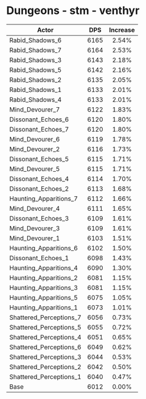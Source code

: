 # Dungeons - stm - venthyr
| Actor | DPS | Increase |
|---|:---:|:---:|
|Rabid_Shadows_6|6165|2.54%|
|Rabid_Shadows_7|6164|2.53%|
|Rabid_Shadows_3|6143|2.18%|
|Rabid_Shadows_5|6142|2.16%|
|Rabid_Shadows_2|6135|2.05%|
|Rabid_Shadows_1|6133|2.01%|
|Rabid_Shadows_4|6133|2.01%|
|Mind_Devourer_7|6122|1.83%|
|Dissonant_Echoes_6|6120|1.80%|
|Dissonant_Echoes_7|6120|1.80%|
|Mind_Devourer_6|6119|1.78%|
|Mind_Devourer_2|6116|1.73%|
|Dissonant_Echoes_5|6115|1.71%|
|Mind_Devourer_5|6115|1.71%|
|Dissonant_Echoes_4|6114|1.70%|
|Dissonant_Echoes_2|6113|1.68%|
|Haunting_Apparitions_7|6112|1.66%|
|Mind_Devourer_4|6111|1.65%|
|Dissonant_Echoes_3|6109|1.61%|
|Mind_Devourer_3|6109|1.61%|
|Mind_Devourer_1|6103|1.51%|
|Haunting_Apparitions_6|6102|1.50%|
|Dissonant_Echoes_1|6098|1.43%|
|Haunting_Apparitions_4|6090|1.30%|
|Haunting_Apparitions_2|6081|1.15%|
|Haunting_Apparitions_3|6081|1.15%|
|Haunting_Apparitions_5|6075|1.05%|
|Haunting_Apparitions_1|6073|1.01%|
|Shattered_Perceptions_7|6056|0.73%|
|Shattered_Perceptions_5|6055|0.72%|
|Shattered_Perceptions_4|6051|0.65%|
|Shattered_Perceptions_6|6049|0.62%|
|Shattered_Perceptions_3|6044|0.53%|
|Shattered_Perceptions_2|6042|0.50%|
|Shattered_Perceptions_1|6040|0.47%|
|Base|6012|0.00%|
